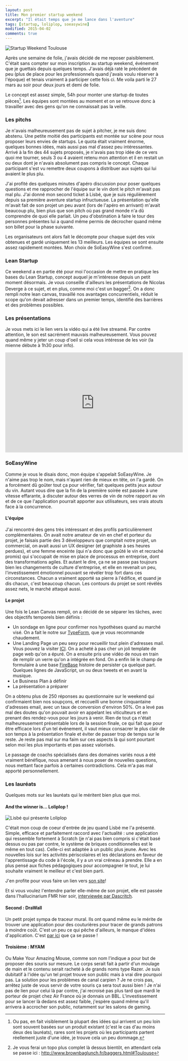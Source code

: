 ```yaml
---
layout: post
title: Mon premier startup weekend
excerpt: "Il était temps que je me lance dans l'aventure"
tags: [startup, loliplop, soeasywine]
modified: 2015-04-02
comments: true
---
```


![Startup Weekend Toulouse]({{site.url}}/images/startup-weekend.jpg)

Après une semaine de folie, j'avais décidé de me reposer paisiblement. C'était sans compter sur mon inscription au startup weekend, événement que je guettais depuis quelques temps. J'avais déjà raté le précédent de peu (plus de place pour les professionnels quand j'avais voulu réserver à l'époque) et tenais vraiment à participer cette fois ci. Me voila parti le 27 mars au soir pour deux jours et demi de folie.

Le concept est assez simple, 54h pour monter une startup de toutes pièces[^1]. Les équipes sont montées au moment et on se retrouve donc à travailler avec des gens qu'on ne connaissait pas la veille.

[^1]: Ou pas, en fait visiblement la plupart des idées qui arrivent un peu loin sont souvent basées sur un produit existant (c'est le cas d'au moins deux des lauréats), rares sont les projets où les participants partent réellement juste d'une idée, je trouve cela un peu dommage.

### Les pitchs

Je n'avais malheureusement pas de sujet à pitcher, je me suis donc abstenu. Une petite moitié des participants est montée sur scène pour nous proposer leurs envies de startups. Le quota était vraiment énorme, quelques bonnes idées, mais aussi pas mal d'assez peu intéressantes. Arrivé à la fin des 44 sujets proposés, je n'avais pas trop idée de ce vers quoi me tourner, seuls 3 ou 4 avaient retenu mon attention et il en restait un ou deux dont je n'avais absolument pas compris le concept.
Chaque participant s'est vu remettre deux coupons à distribuer aux sujets qui lui avaient le plus plu.

J'ai profité des quelques minutes d'apéro discussion pour poser quelques questions et me rapprocher de l'équipe sur le vin dont le pitch m'avait pas mal plu.
J'ai donné mon second ticket à Lisbé, que je suis régulièrement depuis sa première aventure startup infructueuse. La présentation qu'elle m'avait fait de son projet un peu avant (lors de l'apéro en arrivant) m'avait beaucoup plu, bien plus que son pitch où pas grand monde n'a dû comprendre de quoi elle parlait. Un peu d'obstination à faire le tour des personnes présentes lui a quand même permis de décrocher quand même son billet pour la phase suivante.

Les organisateurs ont alors fait le décompte pour chaque sujet des voix obtenues et gardé uniquement les 13 meilleurs. Les équipes se sont ensuite assez rapidement montées. Mon choix de SoEasyWine s'est confirmé.

### Lean Startup

Ce weekend a en partie été pour moi l'occasion de mettre en pratique les bases du Lean Startup, concept auquel je m'intéresse depuis un petit moment désormais. Je vous conseille d'ailleurs les présentations de Nicolas Deverge à ce sujet, et en plus, comme moi c'est un bagger[^2]. On a donc rempli notre lean canvas, travaillé nos avantages concurrentiels, réduit le scope qu'on devait adresser dans un premier temps, identifié des barrières et des problèmes possibles.

[^2]: Je vous ferai un topo plus complet là dessus bientôt, en attendant cela se passe ici : <http://www.brownbaglunch.fr/baggers.html#Toulouse>

### Les présentations

Je vous mets ici le lien vers la vidéo qui a été live streamé.
Par contre attention, le son est sacrément mauvais malheureusement. Vous pouvez quand même y jeter un coup d'oeil si cela vous intéresse de les voir (la mienne débute à 1h30 pour info).

<iframe width="560" height="315" src="https://www.youtube.com/embed/Pvmdb3KlxUg" frameborder="0" allowfullscreen></iframe>

### SoEasyWine

Comme je vous le disais donc, mon équipe s'appelait SoEasyWine. Je n'aime pas trop le nom, mais n'ayant rien de mieux en tête, on l'a gardé. On a forcément dû goûter tout ça pour vérifier, fait quelques petits jeux autour du vin. Autant vous dire que la fin de la première soirée est passée à une vitesse effarante, à discuter autour des verres de vin de notre rapport au vin et de ce que l'application pourrait apporter aux utilisateurs, ses vrais atouts face à la concurrence.

#### L'équipe

J'ai rencontré des gens très intéressant et des profils particulièrement complémentaires. On avait notre amateur de vin en chef et porteur du projet, je faisais partie des 3 développeurs que comptait notre projet, un commercial, on avait aussi un UX designer (et graphiste à ses heures perdues), et une femme enceinte (qui n'a donc que goûté le vin et recraché promis) qui s'occupait de mise en place de processus en entreprise, dont des transformations agiles. Et autant le dire, ça ne se passe pas toujours bien les changements de culture d'entreprise, et elle en revenait un peu, l'investissement émotionnel pouvant se révéler trop fort dans ces circonstances.
Chacun a vraiment apporté sa pierre à l'édifice, et quand je dis chacun, c'est beaucoup chacun. Les contours du projet se sont révélés assez nets, le marché attaqué aussi.

#### Le projet

Une fois le Lean Canvas rempli, on a décidé de se séparer les tâches, avec des objectifs temporels bien définis :

* Un sondage en ligne pour confirmer nos hypothèses quand au marché visé. On a fait le notre sur [TypeForm](http://www.typeform.com), que je vous recommande chaudement.
* Une Landing Page un peu sexy pour recueillir tout plein d'adresses mail. Vous pouvez la visiter [ICI](http://bit.do/soeasywine). On a acheté à pas cher un joli template de page web qu'on a épuré. On a ensuite pris une vidéo de nous en train de remplir un verre qu'on a intégrée en fond. On a enfin lié le champ de formulaire à une base [FireBase](https://www.firebase.com/) histoire de persister ça quelque part. Quelques lignes de JavaScript, un ou deux tweets et en avant la musique.
* Le Business Plan à définir
* La présentation a préparer

On a obtenu plus de 250 réponses au questionnaire sur le weekend qui confirmaient bien nos soupçons, et reccueilli une bonne cinquantaine d'adresses email, avec un taux de conversion d'environ 50%. On a levé pas mal des doutes qu'on pouvait avoir en appelant les viticulteurs et en prenant des rendez-vous pour les jours à venir. Rien de tout ça n'était malheureusement présentable lors de la session finale, ce qui fait que pour être efficace lors d'un tel événement, il vaut mieux consacrer le plus clair de son temps à la présentation finale et éviter de passer trop de temps sur le reste. Je reste pas mal sur ma faim sur ces aspects là qui sont pourtant selon moi les plus importants et pas assez valorisés.

Le passage de coachs spécialisés dans des domaines variés nous a été vraiment bénéfique, nous amenant à nous poser de nouvelles questions, nous  mettant face parfois à certaines contradictions. Cela m'a pas mal apporté personnellement.

### Les lauréats

Quelques mots sur les lauréats qui le méritent bien plus que moi.

#### And the winner is... Loliplop !

![Lisbé qui présente Loliplop]({{site.url}}/images/loliplop.jpg)

C'était mon coup de coeur d'entrée de jeu quand Lisbé me l'a présenté. Simple, efficace et parfaitement raccord avec l'actualité : une application qui ressemble fortement à Scratch (je n'ai pas bien compris si c'était basé dessus ou pas par contre, le système de briques conditionnelles est le même en tout cas). Celle-ci est adaptée à un public plus jeune. Avec les nouvelles lois sur les activités périscolaires et les déclarations en faveur de l'apprentissage du code à l'école, il y a un vrai créneau à prendre. Elle a en plus pensé aux fiches pédagogiques pour accompagner le tout, je lui souhaite vraiment le meilleur et c'est bien parti.

J'en profite pour vous faire un lien vers [son site](http://loliplop.com/)!  

Et si vous voulez l'entendre parler elle-même de son projet, elle est passée dans l'hallucinarium FMR hier soir, [interviewée par Dascritch](http://dascritch.net/post/2015/04/01/micro-%40HalluFMR-27-%3A-%C3%89duquer%2C-avec-Lisb%C3%A9-Juin-et-Loliplop).

#### Second : DraWall

Un petit projet sympa de traceur mural. Ils ont quand même eu le mérite de trouver une application pour des couturières pour tracer de grands patrons à moindre coût. C'est un peu ce qui pêche d'ailleurs, le manque d'idées d'application. C'est [par ici](http://drawall.cc) que ça se passe !

#### Troisième : MYAM

Ou Make Your Amazing Mouse, comme son nom l'indique a pour but de proposer des souris sur mesure. Le corps serait fait à partir d'un moulage de main et le contenu serait racheté à de grands noms type Razer. Je suis dubitatif à l'idée qu'un tel projet trouve son public mais à vrai dire pourquoi pas. La solution pour les problèmes de canal carpien ? Je ne crois pas, arrêtez juste de vous servir de votre souris ça sera tout aussi bien !
Je n'ai pas de lien  pour celui là par contre, j'ai recroisé pas plus tard que mardi le porteur de projet chez Air France où je donnais un BBL.
L'investissement pour se lancer là dedans est assez faible, j'espère quand même qu'il arrivera à accrocher son public, notamment sur les salons de gaming.